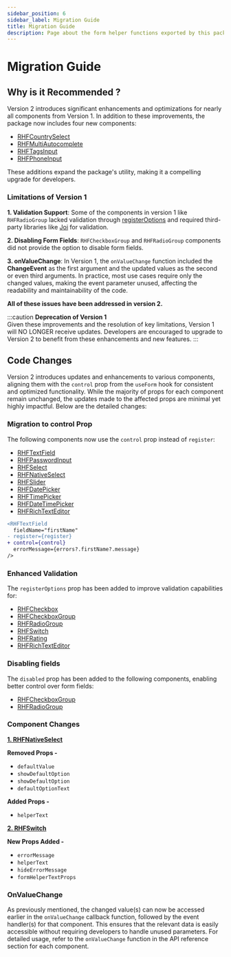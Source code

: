 ```yaml
---
sidebar_position: 6
sidebar_label: Migration Guide
title: Migration Guide
description: Page about the form helper functions exported by this package. 
---
```


# Migration Guide

## Why is it Recommended ?

Version 2 introduces significant enhancements and optimizations for nearly all components from Version 1. In addition to these improvements, the package now includes four new components:

- [RHFCountrySelect](./components/mui/RHFCountrySelect.mdx)
- [RHFMultiAutocomplete](./components/mui/RHFMultiAutocomplete.mdx)
- [RHFTagsInput](./components/mui/RHFTagsInput.mdx)
- [RHFPhoneInput](./components/misc/RHFPhoneInput.mdx)

These additions expand the package's utility, making it a compelling upgrade for developers.

### Limitations of Version 1

**1. Validation Support**: Some of the components in version 1 like `RHFRadioGroup` lacked validation through [registerOptions](https://react-hook-form.com/docs/useform/register#registerRef) and required third-party libraries like [Joi](https://www.npmjs.com/package/joi) for validation.

**2. Disabling Form Fields**: `RHFCheckboxGroup` and `RHFRadioGroup` components did not provide the option to disable form fields.

**3. onValueChange**: In Version 1, the `onValueChange` function included the __ChangeEvent__ as the first argument and the updated values as the second or even third arguments. In practice, most use cases require only the changed values, making the event parameter unused, affecting the readability and maintainability of the code. 

**All of these issues have been addressed in version 2.**

:::caution
**Deprecation of Version 1**<br/>
Given these improvements and the resolution of key limitations, Version 1 will NO LONGER receive updates. Developers are encouraged to upgrade to Version 2 to benefit from these enhancements and new features. 
:::

## Code Changes

Version 2 introduces updates and enhancements to various components, aligning them with the `control` prop from the `useForm` hook for consistent and optimized functionality. While the majority of props for each component remain unchanged, the updates made to the affected props are minimal yet highly impactful. Below are the detailed changes:

### Migration to control Prop

The following components now use the `control` prop instead of `register`:

- [RHFTextField](./components/mui//RHFTextField.mdx)
- [RHFPasswordInput](./components/mui/RHFPasswordInput.mdx)
- [RHFSelect](./components/mui/RHFSelect.mdx)
- [RHFNativeSelect](./components/mui/RHFNativeSelect.mdx)
- [RHFSlider](./components/mui/RHFSlider.mdx)
- [RHFDatePicker](./components/mui-pickers/RHFDatePicker.mdx)
- [RHFTimePicker](./components/mui-pickers/RHFTimePicker.mdx)
- [RHFDateTimePicker](./components/mui-pickers/RHFDateTimePicker.mdx)
- [RHFRichTextEditor](./components/misc/RHFRichTextEditor.mdx)

```diff
<RHFTextField
  fieldName="firstName"
- register={register}
+ control={control}
  errorMessage={errors?.firstName?.message}
/>
```

### Enhanced Validation

The `registerOptions` prop has been added to improve validation capabilities for:

- [RHFCheckbox](./components/mui/RHFCheckbox.mdx)
- [RHFCheckboxGroup](./components/mui/RHFCheckboxGroup.mdx)
- [RHFRadioGroup](./components/mui/RHFRadioGroup.mdx)
- [RHFSwitch](./components/mui/RHFSwitch.mdx)
- [RHFRating](./components/mui/RHFRating.mdx)
- [RHFRichTextEditor](./components/misc/RHFRichTextEditor.mdx)

### Disabling fields

The `disabled` prop has been added to the following components, enabling better control over form fields:

- [RHFCheckboxGroup](./components/mui/RHFCheckboxGroup.mdx)
- [RHFRadioGroup](./components/mui/RHFRadioGroup.mdx)

### Component Changes

**[1. RHFNativeSelect](./components/mui/RHFNativeSelect.mdx)**

**Removed Props -** 
  - `defaultValue`
  - `showDefaultOption`
  - `showDefaultOption`
  - `defaultOptionText`

**Added Props -** 
  - `helperText`

**[2. RHFSwitch](./components/mui/RHFSwitch.mdx)**

**New Props Added -**
  - `errorMessage`
  - `helperText`
  - `hideErrorMessage`
  - `formHelperTextProps`

### OnValueChange

As previously mentioned, the changed value(s) can now be accessed earlier in the `onValueChange` callback function, followed by the event handler(s) for that component. This ensures that the relevant data is easily accessible without requiring developers to handle unused parameters. For detailed usage, refer to the `onValueChange` function in the API reference section for each component.
